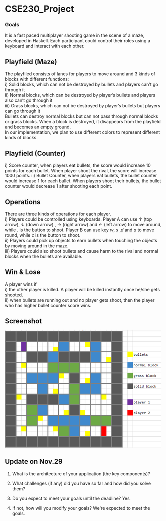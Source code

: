 # CSE230_Project
### Goals
It is a fast paced multiplayer shooting game in the scene of a maze, developed in Haskell. Each participant could control their roles using a keyboard and interact with each other.

## Playfield (Maze)
The playfiled consists of lanes for players to move around and 3 kinds of blocks with different functions:   
i) Solid blocks, which can not be destroyed by bullets and players can’t go through it   
ii) Normal blocks, which can be destroyed by player’s bullets and players also can’t go through it   
iii) Grass blocks, which can not be destroyed by player’s bullets but players can go through it    
Bullets can destroy normal blocks but can not pass through normal blocks or grass blocks. When a block is destroyed, it disappears from the playfield and becomes an empty ground.    
In our implementation, we plan to use different colors to represent different kinds of blocks.
## Playfield (Counter)
i) Score counter, when players eat bullets, the score would increase 10 points for each bullet. When player shoot the rival, the score will increase 1000 points.
ii) Bullet Counter, when players eat bullets, the bullet counter would increase 1 for each bullet. When players shoot their bullets, the bullet counter would decrease 1 after shooting each point. 

## Operations
There are three kinds of operations for each player.    
i) Players could be controlled using keyboards. Player A can use ↑ (top arrow),  ↓ (down arrow) ,  → (right arrow) and ← (left arrow) to move around, while *.* is the button to shoot. Player B can use key *w*, *s* ,*d*  and *a* to move round, while *c* is the button to shoot.     
ii) Players could pick up objects to earn bullets when touching the objects by moving around in the maze.     
iii) Players could also shoot bullets and cause harm to the rival and normal blocks when the bullets are available.     

## Win & Lose
A player wins if    
i) the other player is killed. A player will be killed instantly once he/she gets shooted.   
ii) when bullets are running out and no player gets shoot, then the player who has higher bullet counter score wins.   

## Screenshot
<img src="/screenshot/sample.png" width="500"> 

## Update on Nov.29

1. What is the architecture of your application (the key components)?


2. What challenges (if any) did you have so far and how did you solve them?


3. Do you expect to meet your goals until the deadline?
Yes

4. If not, how will you modify your goals?
We're expected to meet the goals.
